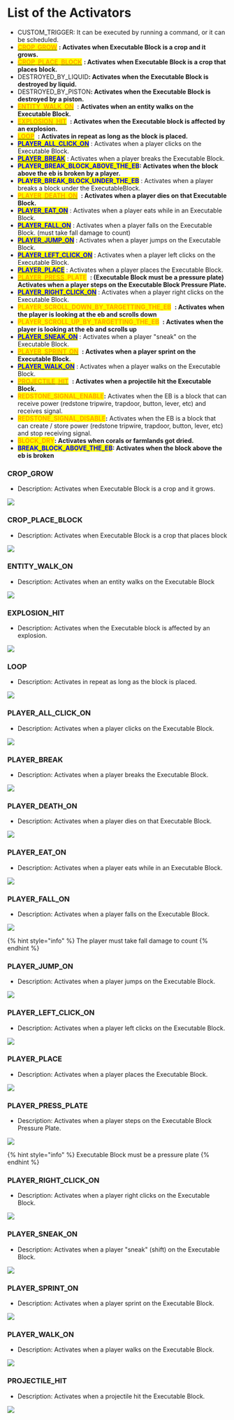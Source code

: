 # List of the Activators



* CUSTOM\_TRIGGER: It can be executed by running a command, or it can be scheduled.
* [<mark style="color:orange;">**CROP\_GROW**</mark>](list-of-the-activators.md#crop_grow) <img src="../../../.gitbook/assets/ExecutableBlocks (64x64)px.png" alt="" data-size="line">**: Activates when Executable Block is a crop and it grows.**
* [<mark style="color:orange;">**CROP\_PLACE\_BLOCK**</mark>](list-of-the-activators.md#crop_place_block) <img src="../../../.gitbook/assets/ExecutableBlocks (64x64)px.png" alt="" data-size="line">**: Activates when Executable Block is a crop that places block.**
* DESTROYED\_BY\_LIQUI&#x44;**: Activates when the Executable Block is destroyed by liquid.**
* DESTROYED\_BY\_PISTO&#x4E;**: Activates when the Executable Block is destroyed by a piston.**
* [<mark style="color:orange;">**ENTITY\_WALK\_ON**</mark>](list-of-the-activators.md#entity_walk_on) <img src="../../../.gitbook/assets/ExecutableBlocks (64x64)px.png" alt="" data-size="line"> : **Activates when an entity walks on the Executable Block.**
* [<mark style="color:orange;">**EXPLOSION\_HIT**</mark>](list-of-the-activators.md#explosion_hit) <img src="../../../.gitbook/assets/ExecutableBlocks (64x64)px.png" alt="" data-size="line"> **: Activates when the Executable block is affected by an explosion.**
* [<mark style="color:orange;">**LOOP**</mark>](list-of-the-activators.md#undefined) <img src="../../../.gitbook/assets/ExecutableBlocks (64x64)px.png" alt="" data-size="line"> **: Activates in repeat as long as the block is placed.**
* [<mark style="color:blue;">**PLAYER\_ALL\_CLICK\_ON**</mark>](list-of-the-activators.md#player_all_click_on) : Activates when a player clicks on the Executable Block.
* [<mark style="color:blue;">**PLAYER\_BREAK**</mark>](list-of-the-activators.md#player_break) : Activates when a player breaks the Executable Block.
* <mark style="color:blue;">**PLAYER\_BREAK\_BLOCK\_ABOVE\_THE\_EB**</mark>**: Activates when the block above the eb is broken by a player.**
* <mark style="color:blue;">**PLAYER\_BREAK\_BLOCK\_UNDER\_THE\_EB**</mark> : Activates when a player breaks a block under the ExecutableBlock.
* [<mark style="color:orange;">**PLAYER\_DEATH\_ON**</mark>](list-of-the-activators.md#player_death_on) <img src="../../../.gitbook/assets/ExecutableBlocks (64x64)px.png" alt="" data-size="line"> **: Activates when a player dies on that Executable Block.**
* [<mark style="color:blue;">**PLAYER\_EAT\_ON**</mark>](list-of-the-activators.md#player_eat_on) : Activates when a player eats while in an Executable Block.
* [<mark style="color:blue;">**PLAYER\_FALL\_ON**</mark>](list-of-the-activators.md#player_fall_on) : Activates when a player falls on the Executable Block. (must take fall damage to count)
* [<mark style="color:blue;">**PLAYER\_JUMP\_ON**</mark>](list-of-the-activators.md#player_jump_on) : Activates when a player jumps on the Executable Block.
* [<mark style="color:blue;">**PLAYER\_LEFT\_CLICK\_ON**</mark>](list-of-the-activators.md#player_left_click_on) : Activates when a player left clicks on the Executable Block.
* [<mark style="color:blue;">**PLAYER\_PLACE**</mark>](list-of-the-activators.md#player_place) : Activates when a player places the Executable Block.
* [<mark style="color:orange;">**PLAYER\_PRESS**</mark>](list-of-the-activators.md#player_press)<mark style="color:orange;">**\_PLATE**</mark> <img src="../../../.gitbook/assets/ExecutableBlocks (64x64)px.png" alt="" data-size="line"> **: (Executable Block must be a pressure plate) Activates when a player steps on the Executable Block Pressure Plate.**
* [<mark style="color:blue;">**PLAYER\_RIGHT\_CLICK\_ON**</mark>](list-of-the-activators.md#player_right_click_on) : Activates when a player right clicks on the Executable Block.
* <mark style="color:orange;">**PLAYER\_SCROLL\_DOWN\_BY\_TARGETTING\_THE\_EB**</mark> <img src="../../../.gitbook/assets/ExecutableBlocks (64x64)px.png" alt="" data-size="line"> **: Activates when the player is looking at the eb and scrolls down**
* <mark style="color:orange;">**PLAYER\_SCROLL\_UP\_BY\_TARGETTING\_THE\_EB**</mark> <img src="../../../.gitbook/assets/ExecutableBlocks (64x64)px.png" alt="" data-size="line"> **:  Activates when the player is looking at the eb and scrolls up**
* [<mark style="color:blue;">**PLAYER\_SNEAK\_ON**</mark>](list-of-the-activators.md#player_sneak_on) : Activates when a player "sneak" on the Executable Block.
* [<mark style="color:orange;">**PLAYER\_SPRINT\_ON**</mark>](list-of-the-activators.md#player_sprint_on) <img src="../../../.gitbook/assets/ExecutableBlocks (64x64)px.png" alt="" data-size="line"> **: Activates when a player sprint on the Executable Block.**
* [<mark style="color:blue;">**PLAYER\_WALK\_ON**</mark>](list-of-the-activators.md#player_walk_on) : Activates when a player walks on the Executable Block.
* [<mark style="color:orange;">**PROJECTILE\_HIT**</mark>](list-of-the-activators.md#projectile_hit) <img src="../../../.gitbook/assets/ExecutableBlocks (64x64)px.png" alt="" data-size="line"> **: Activates when a projectile hit the Executable Block.**
* <mark style="color:orange;">**REDSTONE\_SIGNAL\_ENABLE**</mark><img src="../../../.gitbook/assets/ExecutableBlocks (64x64)px.png" alt="" data-size="line">**:** Activates when the EB is a block that can receive power (redstone tripwire, trapdoor, button, lever, etc) and receives signal.
* <mark style="color:orange;">**REDSTONE\_SIGNAL\_DISABLE**</mark><img src="../../../.gitbook/assets/ExecutableBlocks (64x64)px.png" alt="" data-size="line">**:** Activates when the EB is a block that can create / store power (redstone tripwire, trapdoor, button, lever, etc) and stop receiving signal.
* <mark style="color:orange;">**BLOCK\_DRY**</mark><img src="../../../.gitbook/assets/ExecutableBlocks (64x64)px.png" alt="" data-size="line">**: Activates when corals or farmlands got dried.**
* <mark style="color:blue;">**BREAK\_BLOCK\_ABOVE\_THE\_EB**</mark>**: Activates when the block above the eb is broken**



### CROP\_GROW <img src="../../../.gitbook/assets/ExecutableBlocks (64x64)px.png" alt="" data-size="line">

* Description: Activates when Executable Block is a crop and it grows.

![](<../../../.gitbook/assets/image (406).png>)



### CROP\_PLACE\_BLOCK&#x20;

* Description: Activates when Executable Block is a crop that places block

![](<../../../.gitbook/assets/image (381).png>)



### ENTITY\_WALK\_ON <img src="../../../.gitbook/assets/ExecutableBlocks (64x64)px.png" alt="" data-size="line">&#x20;

* Description: Activates when an entity walks on the Executable Block

![](https://camo.githubusercontent.com/788f7ec3e1e3faa126cab33cca6d20af37a1b46549e32b6ead6e44d0fa139391/68747470733a2f2f6d656469612e67697068792e636f6d2f6d656469612f6e4a5635666d654b51496c684d695543786f2f67697068792e676966)



### EXPLOSION\_HIT <img src="../../../.gitbook/assets/ExecutableBlocks (64x64)px.png" alt="" data-size="line">&#x20;

* Description: Activates when the Executable block is affected by an explosion.

![](https://camo.githubusercontent.com/38cfef8cc1aa06c72b4ebf9bc570f5fa2c9f045dca0851822166efa46edc1251/68747470733a2f2f6d656469612e67697068792e636f6d2f6d656469612f75523573415137734567554f6e6c443743382f67697068792e676966)

### LOOP <img src="../../../.gitbook/assets/ExecutableBlocks (64x64)px.png" alt="" data-size="line">&#x20;

* Description: Activates in repeat as long as the block is placed.

![](https://camo.githubusercontent.com/6991c6761725247065c863ae008a2451c514405afe1c185e3d04b56b6ad5e2b2/68747470733a2f2f6d656469612e67697068792e636f6d2f6d656469612f4b6d7a6a627567686a4f52715269415770532f67697068792e676966)



### PLAYER\_ALL\_CLICK\_ON

* Description: Activates when a player clicks on the Executable Block.

![](https://camo.githubusercontent.com/ef6cf4fdf44724df6fad2eb44c5e85f3b1a889eb441be69efc3c841e921c412e/68747470733a2f2f6d656469612e67697068792e636f6d2f6d656469612f4c49676a5855676f344936337845437465622f67697068792e676966)

### PLAYER\_BREAK

* Description: Activates when a player breaks the Executable Block.

![](https://camo.githubusercontent.com/25088a528494277dee24e5fed433531bbd8b979788fd7f69a5f5b3097ab447eb/68747470733a2f2f6d656469612e67697068792e636f6d2f6d656469612f3068327837425969486e4332646e6c6235522f67697068792e676966)



### PLAYER\_DEATH\_ON <img src="../../../.gitbook/assets/ExecutableBlocks (64x64)px.png" alt="" data-size="line">

* Description: Activates when a player dies on that Executable Block.

![](https://camo.githubusercontent.com/f8b8bdbbc24669e4fed8a9046ace04d40aba48b2a7c0e2994f083895cfbbabfa/68747470733a2f2f6d656469612e67697068792e636f6d2f6d656469612f6f414a4d587a79684f5236347071444a656a2f67697068792e676966)



### PLAYER\_EAT\_ON

* Description: Activates when a player eats while in an Executable Block.

![](https://camo.githubusercontent.com/25db5393b089b4c010ce03adf7945a002cab4ccfb8194075b26f58e4aa1bd2b7/68747470733a2f2f6d656469612e67697068792e636f6d2f6d656469612f59543648366a536764556e73444c665038562f67697068792e676966)



### PLAYER\_FALL\_ON

* Description: Activates when a player falls on the Executable Block.

![](https://camo.githubusercontent.com/69a685ed7103c5ecb864b4e6ebca9f2655fd60c90e8709bf1a59f5726abd7894/68747470733a2f2f6d656469612e67697068792e636f6d2f6d656469612f73347632697770634b66537043454f444f582f67697068792e676966)

{% hint style="info" %}
The player must take fall damage to count
{% endhint %}

### PLAYER\_JUMP\_ON

* Description: Activates when a player jumps on the Executable Block.

![](https://camo.githubusercontent.com/447c1e0f7422c4a570643402ad76e1ee365de11044bdd6429426a2e3160875d6/68747470733a2f2f6d656469612e67697068792e636f6d2f6d656469612f434a4a42353461385163676b6b324f3570752f67697068792e676966)



### PLAYER\_LEFT\_CLICK\_ON

* Description: Activates when a player left clicks on the Executable Block.

![](https://camo.githubusercontent.com/cd6fdf8628ce4de7dc3eac0c19e17d1de9f2b0b2fb5844b4fb2bb7d006a47bae/68747470733a2f2f6d656469612e67697068792e636f6d2f6d656469612f785a35517a7667723475486f5749314737762f67697068792e676966)



### PLAYER\_PLACE

* Description: Activates when a player places the Executable Block.

![](https://camo.githubusercontent.com/94e6c775a0ac08cd209721a48bf630211dac8901f49401ab3a9c5817aa4f16a4/68747470733a2f2f6d656469612e67697068792e636f6d2f6d656469612f7a524c744f766f566b4f6b5349724a4f344a2f67697068792e676966)



### PLAYER\_PRESS\_PLATE <img src="../../../.gitbook/assets/ExecutableBlocks (64x64)px.png" alt="" data-size="line">&#x20;

* Description: Activates when a player steps on the Executable Block Pressure Plate.

![](https://camo.githubusercontent.com/86cb38bdd8c69d3eddc2b99360075695f8d1d98c666d3c9d4f6eb20a590a08d9/68747470733a2f2f6d656469612e67697068792e636f6d2f6d656469612f5a31735465344b65664e4e7835744c6d64792f67697068792e676966)

{% hint style="info" %}
Executable Block must be a pressure plate
{% endhint %}

### PLAYER\_RIGHT\_CLICK\_ON

* Description: Activates when a player right clicks on the Executable Block.

![](https://camo.githubusercontent.com/c0dcdc6458928082bc28df8e3af400734a7ee2a4faebe31bad6b089266538a14/68747470733a2f2f6d656469612e67697068792e636f6d2f6d656469612f5a53754858325455465a5a374264327534512f67697068792e676966)

### PLAYER\_SNEAK\_ON

* Description: Activates when a player "sneak" (shift) on the Executable Block.

![](https://camo.githubusercontent.com/7cc81969f3de384943a0f4e1804387a5a84430640c3cfca3689556ede81c35ac/68747470733a2f2f6d656469612e67697068792e636f6d2f6d656469612f667263614b3774784e57326359684e795a342f67697068792e676966)



### PLAYER\_SPRINT\_ON <img src="../../../.gitbook/assets/ExecutableBlocks (64x64)px.png" alt="" data-size="line">&#x20;

* Description: Activates when a player sprint on the Executable Block.

![](https://camo.githubusercontent.com/265a5247623036281b3629e6ec8c7077d6867e883f0e11020e14a8c217a447e4/68747470733a2f2f6d656469612e67697068792e636f6d2f6d656469612f4d454c673645376853436a6b786c597259412f67697068792e676966)

### PLAYER\_WALK\_ON

* Description: Activates when a player walks on the Executable Block.

![](https://camo.githubusercontent.com/ac367894d30e29759360bfe62939955bb0339550f01ca27806c561f28f729883/68747470733a2f2f6d656469612e67697068792e636f6d2f6d656469612f5271357251617a303451756f547061464e712f67697068792e676966)

### PROJECTILE\_HIT <img src="../../../.gitbook/assets/ExecutableBlocks (64x64)px.png" alt="" data-size="line">

* Description: Activates when a projectile hit the Executable Block.

![](https://camo.githubusercontent.com/08bc3d02da8de67cf71d8c391821a8af53de9e9db25435c6cfe5de79377fa028/68747470733a2f2f6d656469612e67697068792e636f6d2f6d656469612f5a746933615a4744416c304b62756378676b2f67697068792e676966)

